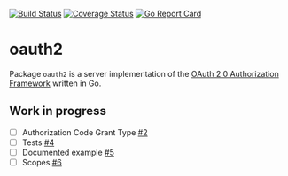 [![Build Status](https://travis-ci.org/danilobuerger/oauth2.svg?branch=master)](https://travis-ci.org/danilobuerger/oauth2) [![Coverage Status](https://coveralls.io/repos/github/danilobuerger/oauth2/badge.svg?branch=master)](https://coveralls.io/github/danilobuerger/oauth2?branch=master) [![Go Report Card](https://goreportcard.com/badge/github.com/danilobuerger/oauth2)](https://goreportcard.com/report/github.com/danilobuerger/oauth2)

# oauth2

Package `oauth2` is a server implementation of the [OAuth 2.0 Authorization Framework](https://tools.ietf.org/html/rfc6749) written in Go.

## Work in progress

- [ ] Authorization Code Grant Type [#2](https://github.com/danilobuerger/oauth2/issues/2)
- [ ] Tests [#4](https://github.com/danilobuerger/oauth2/issues/4)
- [ ] Documented example [#5](https://github.com/danilobuerger/oauth2/issues/5)
- [ ] Scopes [#6](https://github.com/danilobuerger/oauth2/issues/6)
